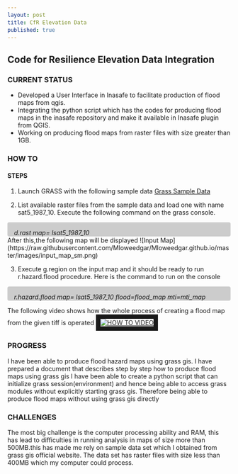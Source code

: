 ```yaml
---
layout: post
title: CfR Elevation Data
published: true
---
```


## Code for Resilience Elevation Data Integration


### CURRENT STATUS
* Developed a User Interface in Inasafe to facilitate production of flood maps from qgis.
* Integrating the python script which has the codes for producing flood maps in the inasafe repository and make it available in Inasafe plugin  from QGIS.
* Working on producing flood maps from raster files with size greater than 1GB.

### HOW TO 

#### STEPS

1. Launch GRASS with the following sample data [Grass Sample Data](https://grass.osgeo.org/grass64/manuals/helptext.html)

2. List available raster files from the sample data and load one 
with name sat5_1987_10.
Execute the following command on the grass console.
<div style="font-style:italic; background-color:#CCC; border-radius:4px; padding:3% 2% 0 3%;">
   d.rast map= lsat5_1987_10
</div>
After this,the following map will be displayed
![Input Map](https://raw.githubusercontent.com/Mloweedgar/Mloweedgar.github.io/master/images/input_map_sm.png)

3. Execute g.region on the input map and it should be ready to run r.hazard.flood procedure.
Here is the command to run on the console
<div style="font-style:italic; background-color:#CCC; border-radius:4px; padding:3% 2% 0 3%;">
r.hazard.flood map= lsat5_1987_10  flood=flood_map mti=mti_map
</div>


The following video shows how the whole process of creating a flood map from the given tiff is operated
<a href="http://www.youtube.com/watch?feature=player_embedded&v=1ctU3jJewrk=youtu.be
" target="_blank"><img src="http://img.youtube.com/vi/1ctU3jJewrk=youtu.be/0.jpg" 
alt="HOW TO VIDEO" width="240" height="180" border="10" />
</a>



### PROGRESS 
I have been able to produce flood hazard maps using grass gis. I have prepared a document that describes step by step how to produce flood maps using grass gis
I have been able to create a python script that can initialize grass session(environment) and hence being able to access grass modules without explicitly starting grass gis. Therefore being able to produce flood maps without using grass gis directly


### CHALLENGES
The most big challenge is the computer processing ability and RAM, this has lead to difficulties in running analysis in maps of size more than 500MB.this has made me rely on sample data set which I obtained from grass gis official website. The data set has raster files with size less than 400MB which my computer could process.
